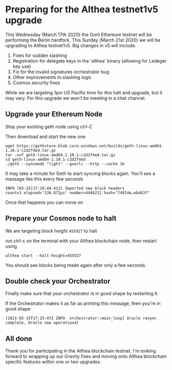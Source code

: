 # Preparing for the Althea testnet1v5 upgrade

This Wednesday (March 17th 2020) the Gorli Ethereum testnet will be performing the Berlin hardfork. This Sunday (March 21st 2020) we will be upgrading to Althea testnet1v5. Big changes in v5 will include.

1. Fixes for sudden slashing
2. Registration for delegate keys in the 'althea' binary (allowing for Ledeger key use)
3. Fix for the invalid signatures orchestrator bug
4. Other improvements to slashing logic
5. Cosmos security fixes

While we are targeting 1pm US Pacific time for this halt and upgrade, but it may vary. For this upgrade we won't be meeting in a chat channel.

## Upgrade your Ethereum Node

Stop your existing geth node using ctrl-C

Then download and start the new one

```
wget https://gethstore.blob.core.windows.net/builds/geth-linux-amd64-1.10.1-c2d2f4ed.tar.gz
tar -xvf geth-linux-amd64-1.10.1-c2d2f4ed.tar.gz
cd geth-linux-amd64-1.10.1-c2d2f4ed
./geth --syncmode "light" --goerli --http --cache 16
```

It may take a minute for Geth to start syncing blocks again. You'll see a message like this every few seconds

```
INFO [03-15|17:19:44.413] Imported new block headers               count=1 elapsed="130.872µs" number=4446212 hash="74914e…ebd43f"
```

Once that happens you can move on

## Prepare your Cosmos node to halt

We are targeting block height `455927` to halt

run ctrl-c on the terminal with your Althea blockchain node, then restart using

```
althea start --halt-height=455927
```

You should see blocks being made again after only a few seconds.

## Double check your Orchestrator

Finally make sure that your orchestrator is in good shape by restarting it.

If the Orchestrator makes it as far as printing this message, then you're in good shape

```
[2021-03-15T17:25:47Z INFO  orchestrator::main_loop] Oracle resync complete, Oracle now operational
```

## All done

Thank you for participating in the Althea blockchain testnet. I'm looking forward to wrapping up our Gravity fixes and moving onto Althea blockchain specific features within one or two upgrades.